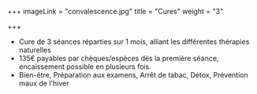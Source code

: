 +++
imageLink = "convalescence.jpg"
title = "Cures"
weight = "3"

+++
* Cure de 3 séances réparties sur 1 mois, alliant les différentes thérapies naturelles
* 135€ payables par chèques/espèces dès la première séance, encaissement possible en plusieurs fois.
* Bien-être, Préparation aux examens, Arrêt de tabac, Détox, Prévention maux de l'hiver
